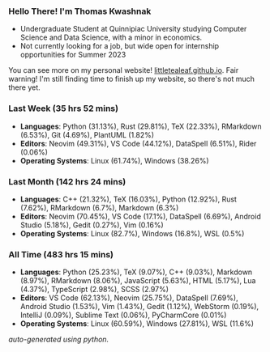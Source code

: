 
### Hello There! I'm Thomas Kwashnak

- Undergraduate Student at Quinnipiac University studying Computer Science and Data Science, with a minor in economics.
- Not currently looking for a job, but wide open for internship opportunities for Summer 2023

You can see more on my personal website! [littletealeaf.github.io](https://littletealeaf.github.io). Fair warning! I'm still finding time to finish up my website, so there's not much there yet.

### Last Week (35 hrs 52 mins)
- **Languages**: Python (31.13%), Rust (29.81%), TeX (22.33%), RMarkdown (6.53%), Git (4.69%), PlantUML (1.82%)
- **Editors**: Neovim (49.31%), VS Code (44.12%), DataSpell (6.51%), Rider (0.06%)
- **Operating Systems**: Linux (61.74%), Windows (38.26%)
    
### Last Month (142 hrs 24 mins)
- **Languages**: C++ (21.32%), TeX (16.03%), Python (12.92%), Rust (7.62%), RMarkdown (6.7%), Markdown (6.3%)
- **Editors**: Neovim (70.45%), VS Code (17.1%), DataSpell (6.69%), Android Studio (5.18%), Gedit (0.27%), Vim (0.16%)
- **Operating Systems**: Linux (82.7%), Windows (16.8%), WSL (0.5%)
    
### All Time (483 hrs 15 mins)
- **Languages**: Python (25.23%), TeX (9.07%), C++ (9.03%), Markdown (8.97%), RMarkdown (8.06%), JavaScript (5.63%), HTML (5.17%), Lua (4.37%), TypeScript (2.98%), SCSS (2.97%)
- **Editors**: VS Code (62.13%), Neovim (25.75%), DataSpell (7.69%), Android Studio (1.53%), Vim (1.43%), Gedit (1.12%), WebStorm (0.19%), IntelliJ (0.09%), Sublime Text (0.06%), PyCharmCore (0.01%)
- **Operating Systems**: Linux (60.59%), Windows (27.81%), WSL (11.6%)
    

*auto-generated using python.*
